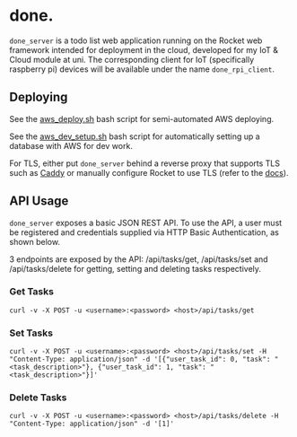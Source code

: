 # done.

`done_server` is a todo list web application running on the Rocket web framework intended for deployment in the cloud, developed for my IoT & Cloud module at uni. The corresponding client for IoT (specifically raspberry pi) devices will be available under the name `done_rpi_client`.

## Deploying

See the [aws_deploy.sh](aws_deploy.sh) bash script for semi-automated AWS deploying.

See the [aws_dev_setup.sh](aws_dev_setup.sh) bash script for automatically setting up a database with AWS for dev work.

For TLS, either put `done_server` behind a reverse proxy that supports TLS such as [Caddy](https://caddyserver.com/) or manually configure Rocket to use TLS (refer to the [docs](https://rocket.rs/v0.5/guide/configuration/#tls)).

## API Usage

`done_server` exposes a basic JSON REST API. To use the API, a user must be registered and credentials supplied via HTTP Basic Authentication, as shown below.

3 endpoints are exposed by the API: /api/tasks/get, /api/tasks/set and /api/tasks/delete for getting, setting and deleting tasks respectively.

### Get Tasks

```
curl -v -X POST -u <username>:<password> <host>/api/tasks/get
```

### Set Tasks

```
curl -v -X POST -u <username>:<password> <host>/api/tasks/set -H "Content-Type: application/json" -d '[{"user_task_id": 0, "task": "<task_description>"}, {"user_task_id": 1, "task": "<task_description>"}]'
```

### Delete Tasks

```
curl -v -X POST -u <username>:<password> <host>/api/tasks/delete -H "Content-Type: application/json" -d '[1]'
```
